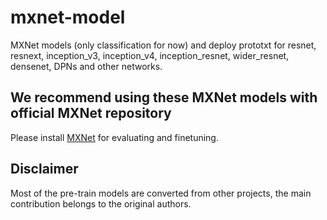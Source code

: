 # mxnet-model
MXNet models (only classification for now) and deploy prototxt for resnet, resnext, inception_v3, inception_v4, inception_resnet, wider_resnet, densenet, DPNs and other networks.

## We recommend using these MXNet models with official MXNet repository
Please install [MXNet](https://github.com/apache/incubator-mxnet) for evaluating and finetuning.

## Disclaimer

Most of the pre-train models are converted from other projects, the main contribution belongs to the original authors.
